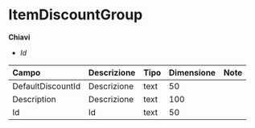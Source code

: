 # ItemDiscountGroup

  
 **Chiavi**

* _Id_

| Campo | Descrizione | Tipo | Dimensione | Note |
| :--- | :--- | :--- | :--- | :--- |
| DefaultDiscountId | Descrizione | text | 50 |  |
| Description | Descrizione | text | 100 |  |
| Id | Id | text | 50 |  |

